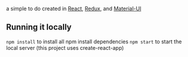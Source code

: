 a simple to do created in [React](https://reactjs.org/), [Redux](https://redux.js.org/), and [Material-UI](https://material-ui.com/)



## Running it locally

 `npm install` to install all npm install dependencies
 `npm start` to start the local server (this project uses create-react-app)

